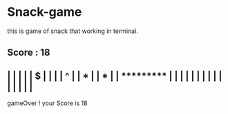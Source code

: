 # Snack-game
this is game of snack that working in terminal.

   Score : 18
   ------------------------------ 
  |                              |
  |                              |
  |           $                  |
  |                              |
  |           ^                  |
  |           *                  |
  |           *                  |
  |           *********          |
  |                              |
  |                              |
  |                              |
  |                              |
  |                              |
  |                              |
  |                              |
   ------------------------------ 
   gameOver !   your Score is 18
